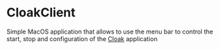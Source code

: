 # CloakClient

Simple MacOS application that allows to use the menu bar to control the start, stop and configuration of the [Cloak](https://github.com/cbeuw/Cloak) application
